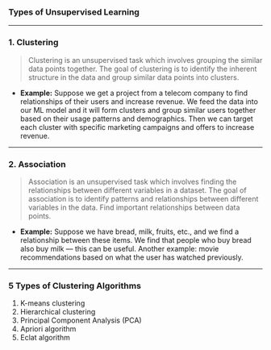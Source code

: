 ### **Types of Unsupervised Learning**

---

### **1. Clustering**

> Clustering is an unsupervised task which involves grouping the similar data points together.
> The goal of clustering is to identify the inherent structure in the data and group similar data points into clusters.

* **Example:**
  Suppose we get a project from a telecom company to find relationships of their users and increase revenue.
  We feed the data into our ML model and it will form clusters and group similar users together based on their usage patterns and demographics.
  Then we can target each cluster with specific marketing campaigns and offers to increase revenue.

---

### **2. Association**

> Association is an unsupervised task which involves finding the relationships between different variables in a dataset.
> The goal of association is to identify patterns and relationships between different variables in the data.
> Find important relationships between data points.

* **Example:**
  Suppose we have bread, milk, fruits, etc., and we find a relationship between these items.
  We find that people who buy bread also buy milk — this can be useful.
  Another example: movie recommendations based on what the user has watched previously.

---

### **5 Types of Clustering Algorithms**

1. K-means clustering
2. Hierarchical clustering
3. Principal Component Analysis (PCA)
4. Apriori algorithm
5. Eclat algorithm
